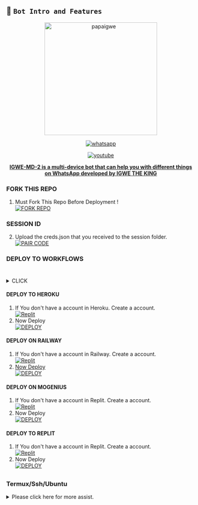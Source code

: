 ## 🌟 `Bot Intro and Features`
</div>
  <a href="https://sessi-id-by-igwe-tech.onrender.com/">
        <p align="center">
   <img alt="papaigwe" height="300" src="https://i.imgur.com/p2XPMc7.jpeg">
              </p>
  </a>
</p>
   
<p align="center">

  <a aria-label="Join our chats" href="https://whatsapp.com/channel/0029Vak1chV4Y9lkl89DuD3j" target="_blank">
    <img alt="whatsapp" src="https://img.shields.io/badge/Join Group-25D366?style=for-the-badge&logo=whatsapp&logoColor=white" />
  </a>

  
<p align="center">

  <a aria-label="Tutorial" href="https://whatsapp.com/channel/0029Vak1chV4Y9lkl89DuD3j" target="_blank">
    <img alt="youtube" src="https://img.shields.io/badge/tutorial-25D366?style=for-the-badge&logo=whatsapp&logoColor=white" />
  
<div align="center">

**IGWE-MD-2 is a multi-device bot that can help you with different things on WhatsApp developed by [IGWE THE KING](https://github.com/papaigwe)**

</div>

### FORK THIS REPO

1. Must Fork This Repo Before Deployment !
   <br> 
<a href="https://github.com/Papaigwe/IGWE-MD-2/fork"><img title="FORK REPO" src="https://img.shields.io/badge/FORK REPO-h?color=black&style=for-the-badge&logo=stackshare"></a>



### SESSION ID

2. Upload the creds.json that you received to the session folder.
   <br>
<a href='https://sessi-id-by-igwe-tech.onrender.com/' target="_blank"><img alt='PAIR CODE' src='https://img.shields.io/badge/session_id-100000?style=for-the-badge&logo=scan&logoColor=white&labelColor=black&color=black'/></a>

### DEPLOY TO WORKFLOWS

#

<details close>
<summary>CLICK</summary>

**Create a new file [`.github/workflows/deploye.yml`] After created, copy this code👇🏽and paste it there.**
```yml
name: Node.js CI

on:
  push:
    branches:
      - main
  pull_request:
    branches:
      - main

jobs:
  build:

    runs-on: ubuntu-latest

    strategy:
      matrix:
        node-version: [20.x]

    steps:
    - name: Checkout repository
      uses: actions/checkout@v3

    - name: Set up Node.js
      uses: actions/setup-node@v3
      with:
        node-version: ${{ matrix.node-version }}

    - name: Install dependencies
      run: npm install

    - name: Start application
      run: npm start

```
</details>

#### DEPLOY TO HEROKU 

1. If You don't have a account in Heroku. Create a account.
    <br>
<a href='https://heroku.com' target="_blank"><img alt='Replit' src='https://img.shields.io/badge/-Create-black?style=for-the-badge&logo=heroku'/></a>
   <br>
2. Now Deploy
    <br>
<a href='https://dashboard.heroku.com/new?button-url=https%3A%2F%2Fgithub.com%2Ftoge012345%2FTOGE-V3-AI%3Ftab%3Dreadme-ov-file&template=https%3A%2F%2Fgithub.com%2Fpapaigwe%2FIGWE-MD-2%3Ftab%3Dreadme-ov-file' target="_blank"><img alt='DEPLOY' src='https://img.shields.io/badge/-DEPLOY-black?style=for-the-badge&logo=heroku'/></a>

#### DEPLOY ON RAILWAY

1. If You don't have a account in Railway. Create a account.
    <br>
<a href='https://railway.app' target="_blank"><img alt='Replit' src='https://img.shields.io/badge/-Create-black?style=for-the-badge&logo=railway'/>
2. Now Deploy
    <br>
<a href='https://railway.app' target="_blank"><img alt='DEPLOY' src='https://img.shields.io/badge/-DEPLOY-black?style=for-the-badge&logo=railway'/></a>


#### DEPLOY ON MOGENIUS

1. If You don't have a account in Replit. Create a account.
    <br>
<a href='https://mogenius.com' target="_blank"><img alt='Replit' src='https://img.shields.io/badge/-Create-black?style=for-the-badge&logo=genius'/></a>
2. Now Deploy
    <br>
<a href='https://mogenius.com' target="_blank"><img alt='DEPLOY' src='https://img.shields.io/badge/-DEPLOY-black?style=for-the-badge&logo=genius'/></a>

#### DEPLOY TO REPLIT 

1. If You don't have a account in Replit. Create a account.
    <br>
<a href='https://www.replit.com/' target="_blank"><img alt='Replit' src='https://img.shields.io/badge/-Create-black?style=for-the-badge&logo=replit'/></a>
   <br>
2. Now Deploy
    <br>
<a href='https://replit.com/github/toge012345/IGWE-MD-2' target="_blank"><img alt='DEPLOY' src='https://img.shields.io/badge/-IMPORT-black?style=for-the-badge&logo=replit'/></a>
##
### Termux/Ssh/Ubuntu

<details>
  <summary>Please click here for more assist.</summary>
    
   ### `🌟 There are two common ways to deploy on Termux/Ssh/Ubuntu.`
   ***- Using clone method from github repository.***
   ```
apt update
apt upgrade
pkg update && pkg upgrade
pkg install bash
pkg install libwebp
pkg install git -y
pkg install nodejs -y 
pkg install ffmpeg -y 
pkg install wget
pkg install imagemagick -y
npm install ytdl-core@latest
git clone https://github.com/papaigwe/IGWE-MD-2
cd IGWE-MD-2
yarn install
npm start
```

  ### ***`Second Method:`***
  ***- Using download method to local storage.***
  
  Step: 1
    ***Download [`IGWE-MD-2`](https://github.com/papaigwe/IGWE-MD-2/archive/refs/heads/Master.zip) repository first.***

  Step: 2
    ***Extract the downloaded `.zip` file.***

  Step: 3
    ***Edit `lib/database/owner.json` file (enter ownernumber).***
    
  Step: 4
    ***Go to your `termux/Ssh/Ubuntu` terminal and navigate to your folder path.***
  ***- For Example:***
  
  ```
  cd /sdcard/download/IGWE-MD-2
  ```

  Step: 5
    ***Enter the followings commands in your `terminal`.***

 ```
apt update
apt upgrade
pkg update && pkg upgrade
pkg install bash
pkg install libwebp
pkg install git -y
pkg install nodejs -y 
pkg install ffmpeg -y 
pkg install wget
pkg install imagemagick -y
npm install ytdl-core@latest
```

  Step: 6
    ***`Install dependencies:`***

```
yarn install
```

  Step: 7
    ***`Run your bot:`***

```
npm i -g pm2 && pm2 start index.js && pm2 save && pm2 logs
```


 ## `Main Dev` 
<a href="https://github.com/papaigwe"><img src="https://i.imgur.com/onulEbP.jpeg" width="250" height="250" alt="PAPA IGWE"/></a>
  
`IGWE TECH INC.`

##
- This bot is not made by `WhatsApp Inc.` So misusing the bot might `ban` your `WhatsApp account!`(Though your WhatsApp account can be unbanned only once.)
- I am not responsible for banning your account.
- Use at your own risk by keeping this warning in mind.


<h2 align="center">  NOTICE
</h2>
   
##
- Not For Sale
- If A plugin's code is obfuscated , You don't have permission to edit it in any form 
- Don't Forget to Give Credits If you are using or Reuploading My Plugins/files
- Have A Good Day Ahead

## THANKS USING IGWE-MD-2
<img alt="Development" width="250" src="https://media2.giphy.com/media/W9tBvzTXkQopi/giphy.gif?cid=6c09b952xu6syi1fyqfyc04wcfk0qvqe8fd7sop136zxfjyn&ep=v1_internal_gif_by_id&rid=giphy.gif&ct=g" /> </p>


